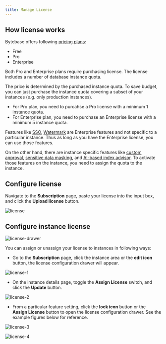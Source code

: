 ```yaml
---
title: Manage License
---
```


## How license works

Bytebase offers following [pricing plans](/pricing):

- Free
- Pro
- Enterprise

Both Pro and Enterprise plans require purchasing license. The license includes a number of database instance quota.

<HintBlock type="info">

The price is determined by the purchased instance quota. To save budget, you can just purchase the instance quota covering a subset of your instances (e.g. only production instances).

</HintBlock>

- For Pro plan, you need to purcahse a Pro license with a minimum 1 instance quota.
- For Enterprise plan, you need to purchase an Enterprise license with a minimum 5 instance quota.

Features like [SSO](/docs/administration/sso/overview/), [Watermark](/docs/security/watermark/) are Enterprise features and not specific to a particular instance. Thus as long as you have the Enterprise license, you can use those features.

On the other hand, there are instance specific features like [custom approval](/docs/administration/custom-approval), [sensitive data masking](/docs/security/anonymize-data), and [AI-based index advisor](/docs/slow-query/index-advisor). To activate those features on the instance, you need to assign the quota to the instance.

## Configure license

Navigate to the **Subscription** page, paste your license into the input box, and click the **Upload license** button.

![license](/content/docs/administration/license/license.webp)

## Configure instance license

![license-drawer](/content/docs/administration/license/license-drawer.webp)

You can assign or unassign your license to instances in following ways:

- Go to the **Subscription** page, click the instance area or the **edit icon** button, the license configuration drawer will appear.

![license-1](/content/docs/administration/license/license-1.webp)

- On the instance details page, toggle the **Assign License** switch, and click the **Update** button.

![license-2](/content/docs/administration/license/license-2.webp)

- From a particular feature setting, click the **lock icon** button or the **Assign License** button to open the license configuration drawer. See the example figures below for reference.

![license-3](/content/docs/administration/license/license-3.webp)

![license-4](/content/docs/administration/license/license-4.webp)
